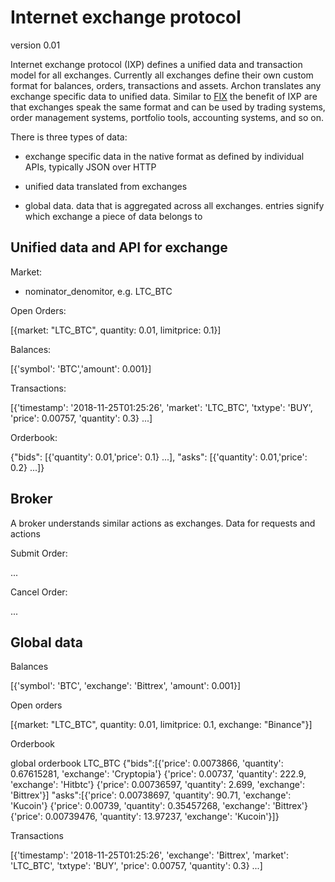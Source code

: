 # Internet exchange protocol

version 0.01

Internet exchange protocol (IXP) defines a unified data and transaction model for all exchanges. Currently all exchanges define their own custom format for balances, orders, transactions and assets. Archon translates any exchange specific data to unified data.
Similar to [FIX](https://en.wikipedia.org/wiki/Financial_Information_eXchange) the benefit of IXP are that exchanges speak the same format and can be used by trading systems, order management systems, portfolio tools, accounting systems, and so on.

There is three types of data:

* exchange specific data in the native format as defined by individual APIs, typically JSON over HTTP

* unified data translated from exchanges

* global data. data that is aggregated across all exchanges. entries signify which exchange a piece of data belongs to


## Unified data and API for exchange

Market:

* nominator_denomitor, e.g. LTC_BTC

Open Orders:

[{market: "LTC_BTC", quantity: 0.01, limitprice: 0.1}]

Balances:

[{'symbol': 'BTC','amount': 0.001}]

Transactions:

[{'timestamp': '2018-11-25T01:25:26', 'market': 'LTC_BTC', 'txtype': 'BUY', 'price': 0.00757, 'quantity': 0.3} ...]


Orderbook:

{"bids": [{'quantity': 0.01,'price': 0.1} ...], "asks": [{'quantity': 0.01,'price': 0.2} ...]}

## Broker

A broker understands similar actions as exchanges. Data for requests and actions

Submit Order: 

...

Cancel Order:

...

## Global data

Balances

[{'symbol': 'BTC', 'exchange': 'Bittrex', 'amount': 0.001}]

Open orders

[{market: "LTC_BTC", quantity: 0.01, limitprice: 0.1, exchange: "Binance"}]

Orderbook

global orderbook LTC_BTC
{"bids":[{'price': 0.0073866, 'quantity': 0.67615281, 'exchange': 'Cryptopia'}
{'price': 0.00737, 'quantity': 222.9, 'exchange': 'Hitbtc'}
{'price': 0.00736597, 'quantity': 2.699, 'exchange': 'Bittrex'}]
"asks":[{'price': 0.00738697, 'quantity': 90.71, 'exchange': 'Kucoin'}
{'price': 0.00739, 'quantity': 0.35457268, 'exchange': 'Bittrex'}
{'price': 0.00739476, 'quantity': 13.97237, 'exchange': 'Kucoin'}]}

Transactions

[{'timestamp': '2018-11-25T01:25:26', 'exchange': 'Bittrex', 'market': 'LTC_BTC', 'txtype': 'BUY', 'price': 0.00757, 'quantity': 0.3} ...]

